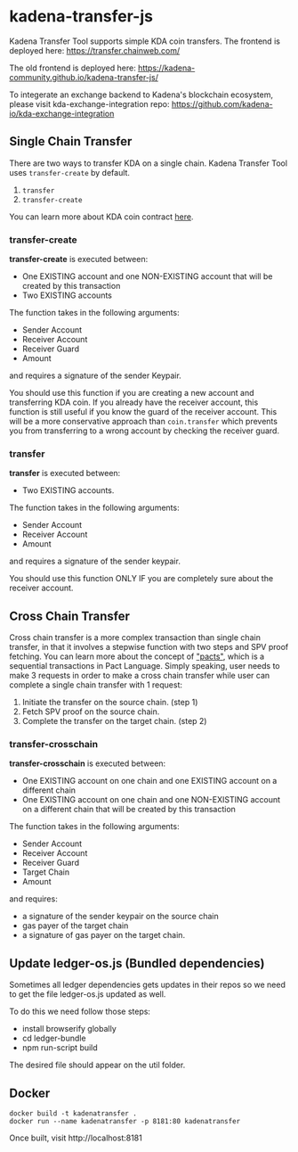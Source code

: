 # kadena-transfer-js

Kadena Transfer Tool supports simple KDA coin transfers. The frontend is deployed here: https://transfer.chainweb.com/

The old frontend is deployed here: https://kadena-community.github.io/kadena-transfer-js/

To integerate an exchange backend to Kadena's blockchain ecosystem, please visit kda-exchange-integration repo: https://github.com/kadena-io/kda-exchange-integration

## Single Chain Transfer

There are two ways to transfer KDA on a single chain. Kadena Transfer Tool uses `transfer-create` by default.
  1. `transfer`
  2. `transfer-create`

You can learn more about KDA coin contract [here](https://github.com/kadena-io/chainweb-node/blob/master/pact/coin-contract/coin.pact).

### transfer-create

**transfer-create** is executed between:   
- One EXISTING account and one NON-EXISTING account that will be created by this transaction
- Two EXISTING accounts

The function takes in the following arguments:
- Sender Account
- Receiver Account
- Receiver Guard
- Amount

and requires a signature of the sender Keypair.

You should use this function if you are creating a new account and transferring KDA coin.
If you already have the receiver account, this function is still useful if you know the guard of the receiver account.
This will be a more conservative approach than `coin.transfer` which prevents you from transferring to a wrong account by checking the receiver guard.

### transfer

**transfer** is executed between:
- Two EXISTING accounts.

The function takes in the following arguments:
- Sender Account
- Receiver Account
- Amount

and requires a signature of the sender keypair.

You should use this function ONLY IF you are completely sure about the receiver account.

## Cross Chain Transfer

Cross chain transfer is a more complex transaction than single chain transfer, in that it involves a stepwise function with two steps and SPV proof fetching. You can learn more about the concept of ["pacts"](https://pact-language.readthedocs.io/en/latest/pact-reference.html#asynchronous-transaction-automation-with-pacts), which is a sequential transactions in Pact Language. Simply speaking, user needs to make 3 requests in order to make a cross chain transfer while user can complete a single chain transfer with 1 request:
1. Initiate the transfer on the source chain. (step 1)
2. Fetch SPV proof on the source chain.
3. Complete the transfer on the target chain. (step 2)

### transfer-crosschain

  **transfer-crosschain** is executed between:
  - One EXISTING account on one chain and one EXISTING account on a different chain
  - One EXISTING account on one chain and one NON-EXISTING account on a different chain that will be created by this transaction

  The function takes in the following arguments:
  - Sender Account
  - Receiver Account
  - Receiver Guard
  - Target Chain
  - Amount

  and requires:
   - a signature of the sender keypair on the source chain
   - gas payer of the target chain
   - a signature of gas payer on the target chain.

## Update ledger-os.js (Bundled dependencies)

 Sometimes all ledger dependencies gets updates in their repos so we need
 to get the file ledger-os.js updated as well.

 To do this we need follow those steps:
 - install browserify globally
 - cd ledger-bundle
 - npm run-script build

 The desired file should appear on the util folder.

## Docker

```
docker build -t kadenatransfer .
docker run --name kadenatransfer -p 8181:80 kadenatransfer
```
Once built, visit http://localhost:8181
